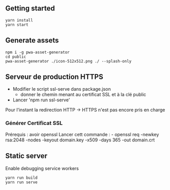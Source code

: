 ## Getting started

```
yarn install
yarn start
```

## Generate assets

```
npm i -g pwa-asset-generator
cd public
pwa-asset-generator ./icon-512x512.png ./ --splash-only
```

## Serveur de production HTTPS
- Modifier le script ssl-serve dans package.json
    - donner le chemin menant au certificat SSL et à la clé public
- Lancer 'npm run ssl-serve'

Pour l'instant la redirection HTTP -> HTTPS n'est pas encore pris en charge
### Générer Certificat SSL
Prérequis : avoir openssl
Lancer cett commande : 
    - openssl req -newkey rsa:2048 -nodes -keyout domain.key -x509 -days 365 -out domain.crt

## Static server

Enable debugging service workers

```
yarn run build
yarn run serve
```
